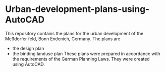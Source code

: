 # Urban-development-plans-using-AutoCAD
This repository contains the plans for the urban development of the Meßdorfer feld, Bonn Endenich, Germany. The plans are
* the design plan
* the binding landuse plan
These plans were prepared in accordance with the requirements of the German Planning Laws. They were created using AutoCAD.
